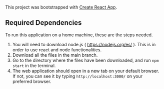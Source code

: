 This project was bootstrapped with [Create React App](https://github.com/facebook/create-react-app).

## Required Dependencies

To run this application on a home machine, these are the steps needed.

1. You will need to download node.js ( https://nodejs.org/es/ ). This is in order to use react and node functionalities.
2. Download all the files in the main branch.
3. Go to the directory where the files have been downloaded, and run `npm start` in the terminal.
4. The web application should open in a new tab on your default browser. If not, you can see it by typing `http://localhost:3000/` on your preferred browser.


